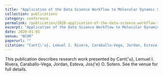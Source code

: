 ```yaml
---
title: "Application of the Data Science Workflow to Molecular Dynamic Simulations"
collection: publications
category: conference
permalink: /publication/2020-application-of-the-data-science-workflow-to-molecular-dynamic-simulations
excerpt: "Application of the Data Science Workflow to Molecular Dynamic Simulations by Cant{\'u}, Lemuel I. Rivera et al."
date: 2020-01-01
venue: "NCUR"
paperurl: ""
citation: "Cant{\'u}, Lemuel I. Rivera, Caraballo-Vega, Jordan, Esteva, Jos{\'e} O. Sotero (2020). "Application of the Data Science Workflow to Molecular Dynamic Simulations." <i>NCUR</i>."
---
```


This publication describes research work presented by Cant{\'u}, Lemuel I. Rivera, Caraballo-Vega, Jordan, Esteva, Jos{\'e} O. Sotero. See the venue for full details.

